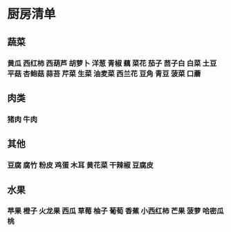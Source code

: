 # 厨房清单

## 蔬菜
### 黄瓜 西红柿 西葫芦 胡萝卜 洋葱 青椒 藕 菜花 茄子 茴子白 白菜 土豆 平菇 杏鲍菇 蒜苔 芹菜 生菜 油麦菜 西兰花 豆角 青豆 菠菜 口蘑

## 肉类
### 猪肉 牛肉

## 其他
### 豆腐 腐竹 粉皮 鸡蛋 木耳 黄花菜 干辣椒 豆腐皮 

## 水果
### 苹果 橙子 火龙果 西瓜 草莓 柚子 葡萄 香蕉 小西红柿 芒果 菠萝 哈密瓜  桃
